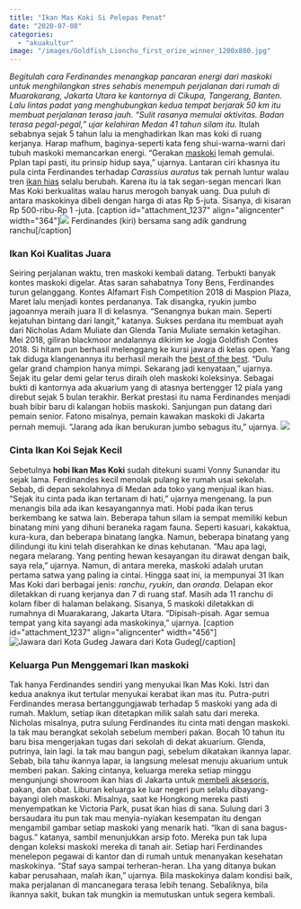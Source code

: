 ```yaml
---
title: "Ikan Mas Koki Si Pelepas Penat"
date: "2020-07-08"
categories: 
  - "akuakultur"
image: "/images/Goldfish_Lionchu_first_orize_winner_1200x800.jpg"
---
```


_Begitulah cara Ferdinandes menangkap pancaran energi dari maskoki untuk menghilangkan stres sehabis menempuh perjalanan dari rumah di Muarakarang, Jakarta Utara ke kantornya di Cikupa, Tangerang, Banten. Lalu lintas padat yang menghubungkan kedua tempat berjarak 50 km itu membuat perjalanan terasa jauh. “Sulit rasanya memulai aktivitas. Badan terasa pegal-pegal,” ujar kelahiran Medan 41 tahun silam itu._ Itulah sebabnya sejak 5 tahun lalu ia menghadirkan Ikan mas koki di ruang kerjanya. Harap mafhum, baginya-seperti kata feng shui-warna-warni dari tubuh maskoki memancarkan energi. “Gerakan [maskoki](http://www.fishbase.se/Summary/SpeciesSummary.php?id=271&lang=bahasa) lemah gemulai. Pplan tapi pasti, itu prinsip hidup saya,” ujarnya. Lantaran ciri khasnya itu pula cinta Ferdinandes terhadap _Carassius auratus_ tak pernah luntur walau tren [ikan hias](http://localhost/mitra/ikan-hias "ikan hias") selalu berubah. Karena itu ia tak segan-segan mencari Ikan Mas Koki berkualitas walau harus merogoh banyak uang. Dua puluh di antara maskokinya dibeli dengan harga di atas Rp 5-juta. Sisanya, di kisaran Rp 500-ribu-Rp 1 -juta. \[caption id="attachment\_1237" align="aligncenter" width="364"\]![](/images/koki_799x800.jpg) Ferdinandes (kiri) bersama sang adik gandrung ranchu\[/caption\]

### Ikan Koi Kualitas Juara

Seiring perjalanan waktu, tren maskoki kembali datang. Terbukti banyak kontes maskoki digelar. Atas saran sahabatnya Tony Bens, Ferdinandes turun gelanggang. Kontes Alfamart Fish Competition 2018 di Maspion Plaza, Maret lalu menjadi kontes perdananya. Tak disangka, ryukin jumbo jagoannya meraih juara II di kelasnya. “Senangnya bukan main. Seperti kejatuhan bintang dari langit,” katanya. Sukses perdana itu membuat ayah dari Nicholas Adam Muliate dan Glenda Tania Muliate semakin ketagihan. Mei 2018, giliran blackmoor andalannya dikirim ke Jogja Goldfish Contes 2018. Si hitam pun berhasil melenggang ke kursi jawara di kelas open. Yang tak diduga klangenannya itu berhasil meraih the [best of the best](http://localhost/mitra/2-jenis-ikan-discus-unggulan-hasil.html). “Dulu gelar grand champion hanya mimpi. Sekarang jadi kenyataan,” ujarnya. Sejak itu gelar demi gelar terus diraih oleh maskoki koleksinya. Sebagai bukti di kantornya ada akuarium yang di atasnya bertengger 12 piala yang direbut sejak 5 bulan terakhir. Berkat prestasi itu nama Ferdinandes menjadi buah bibir baru di kalangan hobiis maskoki. Sanjungan pun datang dari pemain senior. Fatono misalnya, pemain kawakan maskoki di Jakarta pernah memuji. “Jarang ada ikan berukuran jumbo sebagus itu,” ujarnya. ![](/images/koki_1246x800.jpg)

### Cinta Ikan Koi Sejak Kecil

Sebetulnya **hobi Ikan Mas Koki** sudah ditekuni suami Vonny Sunandar itu sejak lama. Ferdinandes kecil menolak pulang ke rumah usai sekolah. Sebab, di depan sekolahnya di Medan ada toko yang menjual ikan hias. “Sejak itu cinta pada ikan tertanam di hati,” ujarnya mengenang. Ia pun menangis bila ada ikan kesayangannya mati. Hobi pada ikan terus berkembang ke satwa lain. Beberapa tahun silam ia sempat memiliki kebun binatang mini yang dihuni beraneka ragam fauna. Seperti kasuari, kakaktua, kura-kura, dan beberapa binatang langka. Namun, beberapa binatang yang dilindungi itu kini telah diserahkan ke dinas kehutanan. “Mau apa lagi, negara melarang. Yang penting hewan kesayangan itu dirawat dengan baik, saya rela,” ujarnya. Namun, di antara mereka, maskoki adalah urutan pertama satwa yang paling ia cintai. Hingga saat ini, ia mempunyai 31 Ikan Mas Koki dari berbagai jenis: _ranchu_, _ryukin_, dan _oranda_. Delapan ekor diletakkan di ruang kerjanya dan 7 di ruang staf. Masih ada 11 ranchu di kolam fiber di halaman belakang. Sisanya, 5 maskoki diletakkan di rumahnya di Muarakarang, Jakarta Utara. “Dipisah-pisah. Agar semua tempat yang kita sayangi ada maskokinya,” ujarnya. \[caption id="attachment\_1237" align="aligncenter" width="456"\]![Jawara dari Kota Gudeg](/images/koki_799x800.jpg) Jawara dari Kota Gudeg\[/caption\]

### Keluarga Pun Menggemari Ikan maskoki

Tak hanya Ferdinandes sendiri yang menyukai Ikan Mas Koki. Istri dan kedua anaknya ikut tertular menyukai kerabat ikan mas itu. Putra-putri Ferdinandes merasa bertanggungjawab terhadap 5 maskoki yang ada di rumah. Maklum, setiap ikan ditetapkan milik salah satu dari mereka. Nicholas misalnya, putra sulung Ferdinandes itu cinta mati dengan maskoki. Ia tak mau berangkat sekolah sebelum memberi pakan. Bocah 10 tahun itu baru bisa mengerjakan tugas dari sekolah di dekat akuarium. Glenda, putrinya, lain lagi. Ia tak mau bangun pagi, sebelum dikatakan ikannya lapar. Sebab, bila tahu ikannya lapar, ia langsung melesat menuju akuarium untuk memberi pakan. Saking cintanya, keluarga mereka setiap minggu mengunjungi showroom ikan hias di Jakarta untuk [membeli aksesoris](http://localhost/mitra/evolusi-perdagangan-aksesori-ikan-hias.html), pakan, dan obat. Liburan keluarga ke luar negeri pun selalu dibayang-bayangi oleh maskoki. Misalnya, saat ke Hongkong mereka pasti menyempatkan ke Victoria Park, pusat ikan hias di sana. Sulung dari 3 bersaudara itu pun tak mau menyia-nyiakan kesempatan itu dengan mengambil gambar setiap maskoki yang menarik hati. “Ikan di sana bagus-bagus.” katanya, sambil menunjukkan arsip foto. Mereka pun tak lupa dengan koleksi maskoki mereka di tanah air. Setiap hari Ferdinandes menelepon pegawai di kantor dan di rumah untuk menanyakan kesehatan maskokinya. “Staf saya sampai terheran-heran. Lha yang ditanya bukan kabar perusahaan, malah ikan,” ujarnya. Bila maskokinya dalam kondisi baik, maka perjalanan di mancanegara terasa lebih tenang. Sebaliknya, bila ikannya sakit, bukan tak mungkin ia memutuskan untuk segera kembali.
